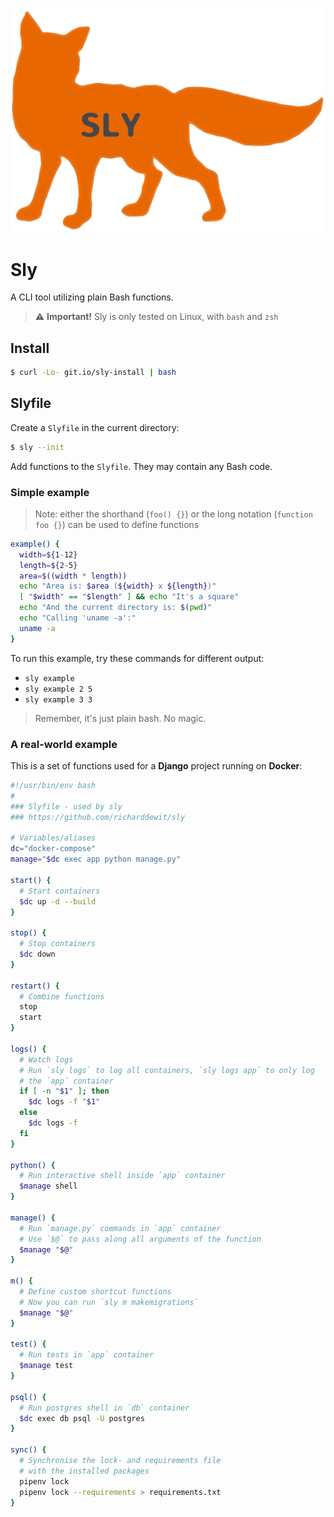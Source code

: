 <p align="center">
  <img width="575" height="auto" src="./Fox.png" alt="Fox">
</p>

# Sly
A CLI tool utilizing plain Bash functions.

> ⚠️ **Important!** Sly is only tested on Linux, with `bash` and `zsh`

## Install

```bash
$ curl -Lo- git.io/sly-install | bash
```

## Slyfile

Create a `Slyfile` in the current directory:

```bash
$ sly --init
```

Add functions to the `Slyfile`. They may contain any Bash code.

### Simple example

> Note: either the shorthand (`foo() {}`) or the long notation (`function foo {}`) can be used to define functions

```bash
example() {
  width=${1-12}
  length=${2-5}
  area=$((width * length))
  echo "Area is: $area (${width} x ${length})"
  [ "$width" == "$length" ] && echo "It's a square"
  echo "And the current directory is: $(pwd)"
  echo "Calling 'uname -a':"
  uname -a
}
```

To run this example, try these commands for different output:
- `sly example`
- `sly example 2 5`
- `sly example 3 3`

> Remember, it's just plain bash. No magic.

### A real-world example

This is a set of functions used for a **Django** project running on **Docker**:

```bash
#!/usr/bin/env bash
#
### Slyfile - used by sly
### https://github.com/richarddewit/sly

# Variables/aliases
dc="docker-compose"
manage="$dc exec app python manage.py"

start() {
  # Start containers
  $dc up -d --build
}

stop() {
  # Stop containers
  $dc down
}

restart() {
  # Combine functions
  stop
  start
}

logs() {
  # Watch logs
  # Run `sly logs` to log all containers, `sly logs app` to only log
  # the `app` container
  if [ -n "$1" ]; then
    $dc logs -f "$1"
  else
    $dc logs -f
  fi
}

python() {
  # Run interactive shell inside `app` container
  $manage shell
}

manage() {
  # Run `manage.py` commands in `app` container
  # Use `$@` to pass along all arguments of the function
  $manage "$@"
}

m() {
  # Define custom shortcut functions
  # Now you can run `sly m makemigrations`
  $manage "$@"
}

test() {
  # Run tests in `app` container
  $manage test
}

psql() {
  # Run postgres shell in `db` container
  $dc exec db psql -U postgres
}

sync() {
  # Synchronise the lock- and requirements file
  # with the installed packages
  pipenv lock
  pipenv lock --requirements > requirements.txt
}

```
